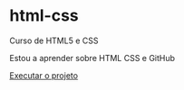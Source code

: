 # html-css
 Curso de HTML5 e CSS

Estou a aprender sobre HTML CSS e GitHub

<a href="https://nonokomoto.githubd.io/html-css/projeto/android.html/" target="_blanck" rel="external"> Executar o projeto</a>
